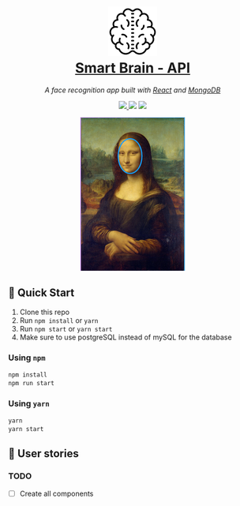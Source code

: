 <h1 align="center">
  <a href="https://github.com/josephgattuso/face-recognition-brain-api">
    <img
      src="./brain.png"
      width="100"
      alt=""
    />
    <br />
    Smart Brain - API
  </a>
</h1>

<p align="center">
  <em>
    A face recognition app built with
    <a href="https://reactjs.org/">React</a>
and <a href="https://www.mongodb.com/">MongoDB</a>
  </em>
</p>

<p align="center">
  <a
    target="_blank"
    href="https://github.com/josephgattuso/face-recognition-brain-api/blob/master/LICENSE"
  >
    <img src="https://img.shields.io/badge/license-MIT-blue.svg" />
  </a>
  <img src="https://img.shields.io/badge/PRs-welcome-brightgreen.svg" />
  <a
    target="_blank"
    href="https://twitter.com/intent/follow?screen_name=joeetuso"
  >
    <img
      src="https://img.shields.io/twitter/follow/joeetuso.svg?label=@joeetuso"
    />
  </a>
</p>

<p align="center">
  <img src="./cover.png" alt=""/>
</p>

## 🚀 Quick Start

1. Clone this repo
2. Run `npm install` or `yarn`
3. Run `npm start` or `yarn start`
4. Make sure to use postgreSQL instead of mySQL for the database

### Using `npm`

```sh
npm install
npm run start
```

### Using `yarn`

```sh
yarn
yarn start
```

## 📖 User stories

### TODO

- [ ] Create all components
